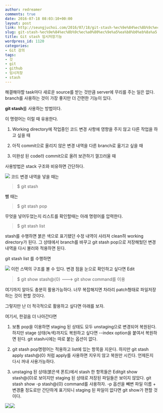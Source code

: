 ```yaml
---
author: redreamer
comments: true
date: 2016-07-18 08:03:10+00:00
layout: post
link: http://seungjuchoi.com/2016/07/18/git-stash-%ec%9e%84%ec%8b%9c%ec%a0%80%ec%9e%a5%ea%b8%b0%eb%8a%a5/
slug: git-stash-%ec%9e%84%ec%8b%9c%ec%a0%80%ec%9e%a5%ea%b8%b0%eb%8a%a5
title: Git stash 임시저장기능
wordpress_id: 1120
categories:
- Git 강의
tags:
- 깃
- git
- github
- 임시저장
- stash
---
```


해결해야할 task마다 새로운 source를 받는 것만큼 server에 무리를 주는 일은 없다. branch를 사용하는 것이 가장 좋지만 더 간편한 기능이 있다.

**git stash**를 사용하는 방법이다.

이 명령어는 이럴 때 유용한다.



	
  1. Working directory에 작업중인 코드 변경 사항에 영향을 주지 않고 다른 작업을 하고 싶을 때

	
  2. 아직 commit으로 올리지 않은 변경 내역을 다른 branch로 옮기고 싶을 때

	
  3. 미완성 된 code라 commit으로 올려 보관하기 껄끄러울 때


사용방법은 stack 구조와 비유하면 간단하다.

[![](http://redreamer.files.wordpress.com/2016/07/wp-1469157007146.png)](http://redreamer.files.wordpress.com/2016/07/wp-1469157007146.png)
코드 변경 내역을 넣을 때는


<blockquote>$ git stash</blockquote>


뺄 때는


<blockquote>$ git stash pop</blockquote>


무엇을 넣어두었는지 리스트를 확인할때는 아래 명령어를 압력한다.


<blockquote>$ git stash list</blockquote>


stash를 수행하면 붉은 색으로 표기됐던 수정 내역이 사라져 clean하 working directory가 된다. 그 상태에서 branch를 바꾸고 git stash pop으로 저장해뒀던 변경 내역을 다시 불러와 적용하면 된다.

git stash list 를 수행하면

[![](http://redreamer.files.wordpress.com/2016/07/wp-1469157214091.png)](http://redreamer.files.wordpress.com/2016/07/wp-1469157214091.png)
이런 스택의 구조를 볼 수 있다. 변경 점을 눈으로 확인하고 싶다면 Edit


<blockquote>$ git show stash@{0}
---> git show command를 이용</blockquote>


여기까지 알아도 충분히 활용가능하다. 너무 복잡해지면 차라리 patch형태로 파일저장하는 것이 편할 것이다.

그렇지만 난 더 적극적으로 활용하고 싶다면 아래를 보자.

여기서, 한걸음 더 나아간다면



	
  1. 보통 pop을 이용하면 staging 된 상태도 모두 unstaging으로 변경되어 복원된다. 하지만 stage 상태(녹색)까지도 복원하고 싶다면 --index option을 붙여서 복원하면 된다. git stash시에는 따로 붙는 옵션이 없다.

	
  2. git stash pop명령어는 적용하고 list에 있는 항목을 지운다. 하지만 git stash apply stash@{0} 처럼 apply를 사용하면 지우지 않고 복원만 시킨다. 언제든지 다시 꺼내 사용가능하다.

	
  3. unstaging 된 상태(붉은색 폰트)에서 stash 한 항목들은 Editgit show stash@{0}로 보이지만 staging 된 상태로 저장된 파일들은 보이지 않았다. git stash show -p stash@{0} command를 사용하자. -p 옵션을 빼변 파일 이름 + 변경줄 정도로만 간단하게 표기되니 staging 된 파일이 없다면 git show가 편할 것이다.


[![](http://redreamer.files.wordpress.com/2016/07/wp-1469157507084.png)](http://redreamer.files.wordpress.com/2016/07/wp-1469157507084.png)[![](http://redreamer.files.wordpress.com/2016/07/wp-1469157480633.png)](http://redreamer.files.wordpress.com/2016/07/wp-1469157480633.png)
